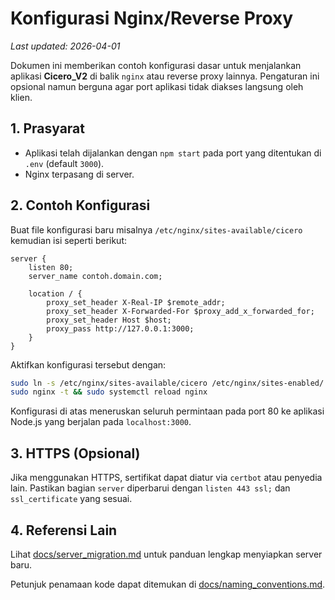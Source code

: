 # Konfigurasi Nginx/Reverse Proxy
*Last updated: 2026-04-01*

Dokumen ini memberikan contoh konfigurasi dasar untuk menjalankan aplikasi **Cicero_V2** di balik `nginx` atau reverse proxy lainnya. Pengaturan ini opsional namun berguna agar port aplikasi tidak diakses langsung oleh klien.

## 1. Prasyarat

- Aplikasi telah dijalankan dengan `npm start` pada port yang ditentukan di `.env` (default `3000`).
- Nginx terpasang di server.

## 2. Contoh Konfigurasi

Buat file konfigurasi baru misalnya `/etc/nginx/sites-available/cicero` kemudian isi seperti berikut:

```nginx
server {
    listen 80;
    server_name contoh.domain.com;

    location / {
        proxy_set_header X-Real-IP $remote_addr;
        proxy_set_header X-Forwarded-For $proxy_add_x_forwarded_for;
        proxy_set_header Host $host;
        proxy_pass http://127.0.0.1:3000;
    }
}
```

Aktifkan konfigurasi tersebut dengan:

```bash
sudo ln -s /etc/nginx/sites-available/cicero /etc/nginx/sites-enabled/
sudo nginx -t && sudo systemctl reload nginx
```

Konfigurasi di atas meneruskan seluruh permintaan pada port 80 ke aplikasi Node.js yang berjalan pada `localhost:3000`.

## 3. HTTPS (Opsional)

Jika menggunakan HTTPS, sertifikat dapat diatur via `certbot` atau penyedia lain. Pastikan bagian `server` diperbarui dengan `listen 443 ssl;` dan `ssl_certificate` yang sesuai.

## 4. Referensi Lain

Lihat [docs/server_migration.md](server_migration.md) untuk panduan lengkap menyiapkan server baru.

Petunjuk penamaan kode dapat ditemukan di [docs/naming_conventions.md](naming_conventions.md).
